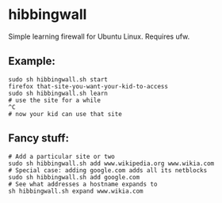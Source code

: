# hibbingwall
Simple learning firewall for Ubuntu Linux.  Requires ufw.

## Example:
```
sudo sh hibbingwall.sh start
firefox that-site-you-want-your-kid-to-access
sudo sh hibbingwall.sh learn
# use the site for a while
^C
# now your kid can use that site
```

## Fancy stuff:
```
# Add a particular site or two
sudo sh hibbingwall.sh add www.wikipedia.org www.wikia.com
# Special case: adding google.com adds all its netblocks
sudo sh hibbingwall.sh add google.com
# See what addresses a hostname expands to
sh hibbingwall.sh expand www.wikia.com
```
